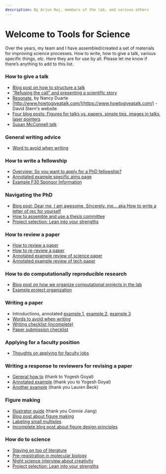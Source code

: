 ```yaml
---
description: By Arjun Raj, members of the lab, and various others
---
```


# Welcome to Tools for Science

Over the years, my team and I have assembled/created a set of materials for improving science processes. How to write, how to give a talk, various specific things, etc. Here they are for use by all. Please let me know if there’s anything to add to this list.

### How to give a talk

* [Blog post on how to structure a talk](how-to-give-a-talk/blog-post-on-how-to-structure-a-talk.md)
* [“Refusing the call” and presenting a scientific story](how-to-give-a-talk/refusing-the-call-and-presenting-a-scientific-story.md)
* [Resonate](https://www.duarte.com/resources/books/resonate/), by Nancy Duarte
* [http://www.howtogiveatalk.com/](https://www.howtogiveatalk.com/) - David Stern's website
* [Four blog posts: Figures for talks vs. papers, simple tips, images in talks, laser pointers](how-to-give-a-talk/four-blog-posts-figures-for-talks-vs.-papers-simple-tips-images-in-talks-laser-pointers.md)
* [Susan McConnell talk](https://www.ibiology.org/professional-development/scientific-presentations/)

### General writing advice

* [Word to avoid when writing](general-writing-advice/words-to-avoid-when-writing.md)

### How to write a fellowship

* [Overview: So you want to apply for a PhD fellowship?](how-to-write-a-fellowship/so-you-want-to-apply-for-a-phd-fellowship.md)
* [Annotated example specific aims page](how-to-write-a-fellowship/annotated-example-of-a-specific-aims-page.md)
* [Example F30 Sponsor Information](how-to-write-a-fellowship/f30-sponsor-information-template.md)

### Navigating the PhD

* [Blog post: Dear me, I am awesome. Sincerely, me… aka How to write a letter of rec for yourself](navigating-the-phd/dear-me-i-am-awesome.-sincerely-me...-aka-how-to-write-a-letter-of-rec-for-yourself.md)
* [How to assemble and use a thesis committee](navigating-the-phd/some-personal-opinions-on-how-to-assemble-and-best-use-a-thesis-committee.md)
* [Project selection: Lean into your strengths](navigating-the-phd/project-selection-lean-into-your-strengths.md)

### How to review a paper

* [How to review a paper](http://rajlaboratory.blogspot.com/2014/04/how-to-review-paper.html)
* [How to re-review a paper](http://rajlaboratory.blogspot.com/2014/04/how-to-re-review-paper.html)
* [Annotated example review of science paper](reviewing-papers/annotated-example-review-of-a-science-paper.md)
* [Annotated example review of tech paper](reviewing-papers/annotated-review-of-tech-paper.md)

### How to do computationally reproducible research

* [Blog post on how we organize computational projects in the lab](http://rajlaboratory.blogspot.com/2017/08/figure-scripting-and-how-we-organize.html)
* [Example project organization](https://github.com/arjunrajlaboratory/example\_project)

### Writing a paper

* Introductions, annotated [example 1](https://docs.google.com/document/d/1nqVYRTql1sgUNxT9RfE0SX0RiyH3QlgUZgX\_Jg6fsos/edit?usp=sharing), [example 2](https://docs.google.com/document/d/1lGpMFtW4x4GOx-TUmVD\_iguM-vh3nvdjNhN-R2PyXt8/edit?usp=sharing), [example 3](https://docs.google.com/document/d/1TEFLJpjwRiSM2E0gmiUg98sZFEigg\_8Pj4vblEh39xI/edit?usp=sharing)
* [Words to avoid when writing](https://docs.google.com/document/d/1r6nDcF43esu3xBjmk3ERAmaEHKEB75\_HflSkk3zZhBk/edit)
* [Writing checklist (incomplete)](https://docs.google.com/document/d/1DmoBuFUK6bJG9C5AM5B7i12GI2ew8egg2b-50DdgRFI/edit)
* [Paper submission checklist](https://docs.google.com/document/d/1\_5R2c6WVjV5qi5profAlMHQd2LHhhXgzmYn\_htsJl4Q/edit?usp=sharing)

### Applying for a faculty position

* [Thoughts on applying for faculty jobs](applying-for-faculty-positions/thoughts-on-applying-for-faculty-positions.md)

### Writing a response to reviewers for revising a paper

* [General how to](https://docs.google.com/document/d/1fIpY8d90g0BrTCc0AAxr3PCZHhdVZUYPDxiPqSVkKOk/edit) (thank to Yogesh Goyal)
* [Annotated example](https://docs.google.com/document/d/17f4pyQ1kowgTOIM7mazbXV8uzp2Ev8jaDOYp7MPnYF8/edit) (thank you to Yogesh Goyal)
* [Another example](https://drive.google.com/file/d/13d9x4V\_RowStgSjDMm8MpiKx\_xtlj5pV/view?usp=sharing) (thank you Lauren Beck)

### Figure making

* [Illustrator guide](https://docs.google.com/document/d/1psC5olObkGHDfw3c7am9jpD2OdCN4lnCU\_QF26MAQmQ/edit#heading=h.or1to9c1y8il) (thank you Connie Jiang)
* [Blog post about figure making](http://rajlaboratory.blogspot.com/2019/08/i-adobe-illustrator-for-scientific.html)
* [Labeling small multiples](http://rajlaboratory.blogspot.com/2016/01/a-proposal-for-how-to-label-small.html)
* [Incomplete blog post about figure design principles](https://docs.google.com/document/d/1RozjPwJO57FndomEKUEkG9XwDNeXWj1X24TKq5CMNa0/edit)

### How do to science

* [Staying on top of literature](https://docs.google.com/document/d/1QrDpIoOlQaUVjDnRCYqi\_2IYYeWWz6OxC1w4pY5sIQs/edit)
* [Pre-registration in molecular biology](https://rajlaboratory.blogspot.com/2024/02/pre-registration-in-molecular-biology.html)
* [Night science interview about creativity](https://nightscience.buzzsprout.com/1744020/8346595-arjun-raj-s-bag-of-tricks)
* [Project selection: Lean into your strengths](https://rajlaboratory.blogspot.com/2024/06/project-choice-lean-into-your-strengths.html)
